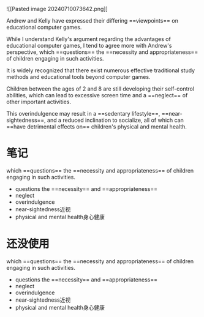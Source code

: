 ![[Pasted image 20240710073642.png]]

Andrew and Kelly have expressed their differing ==viewpoints== on educational computer games. 

While I understand Kelly's argument regarding the advantages of educational computer games, I tend to agree more with Andrew's perspective, which ==questions== the ==necessity and appropriateness== of children engaging in such activities. 

It is widely recognized that there exist numerous effective traditional study methods and educational tools beyond computer games. 

Children between the ages of 2 and 8 are still developing their self-control abilities, which can lead to excessive screen time and a ==neglect== of other important activities. 

This overindulgence may result in a ==sedentary lifestyle==, ==near-sightedness==, and a reduced inclination to socialize, all of which can ==have detrimental effects on== children's physical and mental health.

# 笔记
which ==questions== the ==necessity and appropriateness== of children engaging in such activities.
+ questions the ==necessity== and ==appropriateness==
+ neglect
+ overindulgence
+ near-sightedness近视
+ physical and mental health身心健康
# 还没使用

which ==questions== the ==necessity and appropriateness== of children engaging in such activities.
+ questions the ==necessity== and ==appropriateness==
+ neglect
+ overindulgence
+ near-sightedness近视
+ physical and mental health身心健康